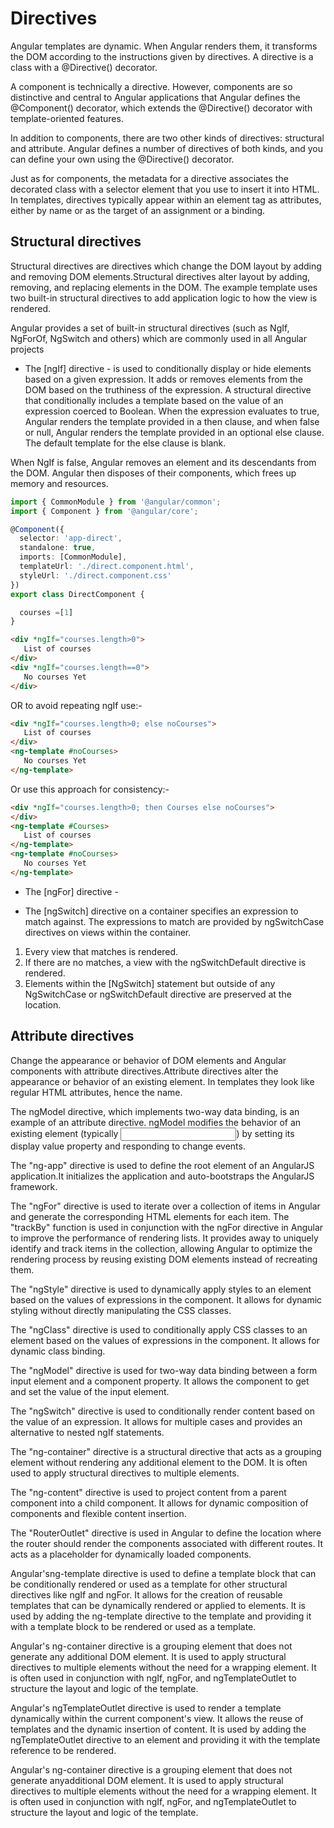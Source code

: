 # Directives

Angular templates are dynamic. When Angular renders them, it transforms the DOM according to the instructions given by directives. A directive is a class with a @Directive() decorator.

A component is technically a directive. However, components are so distinctive and central to Angular applications that Angular defines the @Component() decorator, which extends the @Directive() decorator with template-oriented features.

In addition to components, there are two other kinds of directives: structural and attribute. Angular defines a number of directives of both kinds, and you can define your own using the @Directive() decorator.

Just as for components, the metadata for a directive associates the decorated class with a selector element that you use to insert it into HTML. In templates, directives typically appear within an element tag as attributes, either by name or as the target of an assignment or a binding.

## Structural directives

Structural directives are directives which change the DOM layout by adding and removing DOM elements.Structural directives alter layout by adding, removing, and replacing elements in the DOM. The example template uses two built-in structural directives to add application logic to how the view is rendered.

Angular provides a set of built-in structural directives (such as NgIf, NgForOf, NgSwitch and others) which are commonly used in all Angular projects

- The [ngIf] directive - is used to conditionally display or hide elements based on a given expression. It adds or removes elements from the DOM based on the truthiness of the expression.
A structural directive that conditionally includes a template based on the value of an expression coerced to Boolean. When the expression evaluates to true, Angular renders the template provided in a then clause, and when false or null, Angular renders the template provided in an optional else clause. The default template for the else clause is blank.

When NgIf is false, Angular removes an element and its descendants from the DOM. Angular then disposes of their components, which frees up memory and resources.

```ts
import { CommonModule } from '@angular/common';
import { Component } from '@angular/core';

@Component({
  selector: 'app-direct',
  standalone: true,
  imports: [CommonModule],
  templateUrl: './direct.component.html',
  styleUrl: './direct.component.css'
})
export class DirectComponent {

  courses =[1]
}
```

```html
<div *ngIf="courses.length>0">
   List of courses
</div>
<div *ngIf="courses.length==0">
   No courses Yet
</div>
```

OR to avoid repeating ngIf use:-

```html
<div *ngIf="courses.length>0; else noCourses">
   List of courses
</div>
<ng-template #noCourses>
   No courses Yet
</ng-template>
```

Or use this approach for consistency:-

```html
<div *ngIf="courses.length>0; then Courses else noCourses">
</div>
<ng-template #Courses>
   List of courses
</ng-template>
<ng-template #noCourses>
   No courses Yet
</ng-template>
```

- The [ngFor] directive -

- The [ngSwitch] directive on a container specifies an expression to match against. The expressions to match are provided by ngSwitchCase directives on views within the container.

1. Every view that matches is rendered.
2. If there are no matches, a view with the ngSwitchDefault directive is rendered.
3. Elements within the [NgSwitch] statement but outside of any NgSwitchCase or ngSwitchDefault directive are preserved at the location.

## Attribute directives

Change the appearance or behavior of DOM elements and Angular components with attribute directives.Attribute directives alter the appearance or behavior of an existing element. In templates they look like regular HTML attributes, hence the name.

The ngModel directive, which implements two-way data binding, is an example of an attribute directive. ngModel modifies the behavior of an existing element (typically <input>) by setting its display value property and responding to change events.

The "ng-app" directive is used to define the root element of an AngularJS application.It initializes the application and auto-bootstraps the AngularJS framework.

The "ngFor" directive is used to iterate over a collection of items in Angular and generate the corresponding HTML elements for each item.
The "trackBy" function is used in conjunction with the ngFor directive in Angular to improve the performance of rendering lists. It provides away to uniquely identify and track items in the collection, allowing Angular to optimize the rendering process by reusing existing DOM elements instead of recreating them.

The "ngStyle" directive is used to dynamically apply styles to an element based on the values of expressions in the component. It allows for dynamic styling without directly manipulating the CSS classes.

The "ngClass" directive is used to conditionally apply CSS classes to an element based on the values of expressions in the component. It allows for dynamic class
binding.

The "ngModel" directive is used for two-way data binding between a form input element and a component property. It allows the component to get and set the value
of the input element.

The "ngSwitch" directive is used to conditionally render content based on the value of an expression. It allows for multiple cases and provides an alternative to nested ngIf statements.

The "ng-container" directive is a structural directive that acts as a grouping element without rendering any additional element to the DOM. It is often used to apply
structural directives to multiple elements.

The "ng-content" directive is used to project content from a parent component into a child component. It allows for dynamic composition of components and flexible
content insertion.

The "RouterOutlet" directive is used in Angular to define the location where the router should render the components associated with different routes. It acts as a
placeholder for dynamically loaded components.

Angular'sng-template directive is used to define a template block that can be conditionally rendered or used as a template for other structural directives like ngIf
and ngFor. It allows for the creation of reusable templates that can be dynamically rendered or applied to elements. It is used by adding the ng-template directive to the template and providing it with a template block to be rendered or used as a template.

Angular's ng-container directive is a grouping element that does not generate any additional DOM element. It is used to apply structural directives to multiple elements without the need for a wrapping element. It is often used in conjunction with ngIf, ngFor, and ngTemplateOutlet to structure the layout and logic of the template.

Angular's ngTemplateOutlet directive is used to render a template dynamically within the current component's view. It allows the reuse of templates and the dynamic
insertion of content. It is used by adding the ngTemplateOutlet directive to an element and providing it with the template reference to be rendered.

Angular's ng-container directive is a grouping element that does not generate anyadditional DOM element. It is used to apply structural directives to multiple elements
without the need for a wrapping element. It is often used in conjunction with ngIf, ngFor, and ngTemplateOutlet to structure the layout and logic of the template.
